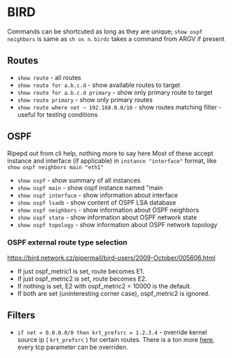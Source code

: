 # BIRD

Commands can be shortcuted as long as they are unique; `show ospf neighbors` is same as `sh os n`. `birdc` takes a command from ARGV if present

## Routes

* `show route` - all routes
* `show route for a.b.c.d` - show available routes to target
* `show route for a.b.c.d primary` - show only primary route to target
* `show route primary` - show only primary routes
* `show route where net ~ 192.168.0.0/16` - show routes matching filter - useful for testing conditions

## OSPF

Ripepd out from cli help, nothing more to say here
Most of these accept instance and interface (if applicable) in `instance "interface"` format, like `show ospf neighbors main "eth1"`

* `show ospf` - show summary of all instances
* `show ospf main` - show ospf instance named "main
* `show ospf interface` - show information about interface
* `show ospf lsadb`     - show content of OSPF LSA database
* `show ospf neighbors` - show information about OSPF neighbors
* `show ospf state`     - show information about OSPF network state
* `show ospf topology`  - show information about OSPF network topology

### OSPF external route type selection

https://bird.network.cz/pipermail/bird-users/2009-October/005606.html

* If just ospf_metric1 is set, route becomes E1.
* If just ospf_metric2 is set, route becomes E2.
* If nothing is set, E2 with ospf_metric2 = 10000 is the default.
* If both are set (uninteresting corner case), ospf_metric2 is ignored.


## Filters

* `if net = 0.0.0.0/0 then krt_prefsrc = 1.2.3.4` -  override kernel source ip ( `krt_prefsrc` ) for certain routes. There is a ton more [here](http://bird.network.cz/?get_doc&f=bird-6.html#ss6.6), every tcp parameter can be overriden.
